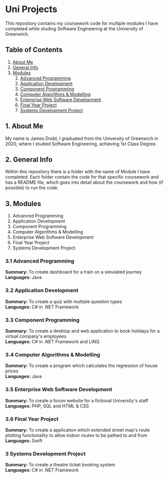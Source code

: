 # Uni Projects

This repository contains my coursework code for multiple modules I have completed while studing Software Engineering at the University of Greenwich.  


## Table of Contents
1. [About Me](#1-about-me)
2. [General Info](#2-general-info)
3. [Modules](#3-modules)
    1. [Advanced Programming](#3-modules)
    2. [Application Development](#3-modules)
    3. [Component Programming](#3-modules)
    4. [Computer Algorithms & Modelling](#3-modules)
    5. [Enterprise Web Software Development](#3-modules)
    6. [Final Year Project](#3-modules)
    7. [Systems Development Project](#3-systems-development-project)


## 1. About Me
My name is James Dodd, I graduated from the University of Greenwich in 2020, where I studied Software Engineering, achieving 1st Class Degree.


## 2. General Info
Within this repository there is a folder with the name of Module I have completed.  Each folder contain the code for that specific coursework and has a README file, which goes into detail about the coursework and how (if possible) to run the code.  


## 3. Modules
1. Advanced Programming
2. Application Development
3. Component Programming
4. Computer Algorithms & Modelling
5. Enterprise Web Software Development
6. Final Year Project
7. Systems Development Project


### 3.1 Advanced Programming
__Summary:__ To create dashboard for a train on a simulated journey <br />
__Languages:__ Java


### 3.2 Application Development
__Summary:__ To create a quiz with multiple question types <br />
__Languages:__ C# in .NET Framework


### 3.3 Component Programming
__Summary:__ To create a desktop and web application to book holidays for a virtual company's employees <br />
__Languages:__ C# in .NET Framework and LINQ


### 3.4 Computer Algorithms & Modelling
__Summary:__ To create a program which calculates the regression of house prices <br />
__Languages:__ Java


### 3.5 Enterprise Web Software Development
__Summary:__ To create a forum website for a fictional University's staff <br />
__Languages:__ PHP, SQL and HTML & CSS


### 3.6 Final Year Project
__Summary:__ To create a application which extended street map's route plotting functionality to allow indoor routes to be pathed to and from <br />
__Languages:__ Swift


### 3 Systems Development Project
__Summary:__ To create a theatre ticket booking system <br />
__Languages:__ C# in .NET Framework
